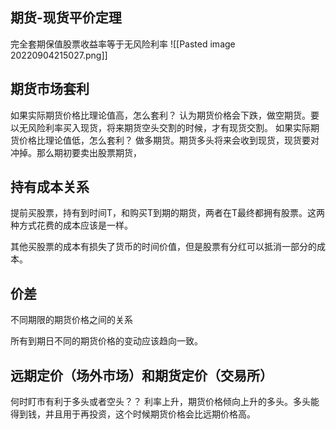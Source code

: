 ## 期货-现货平价定理
完全套期保值股票收益率等于无风险利率
![[Pasted image 20220904215027.png]]
## 期货市场套利
如果实际期货价格比理论值高，怎么套利？
认为期货价格会下跌，做空期货。要以无风险利率买入现货，将来期货空头交割的时候，才有现货交割。
如果实际期货价格比理论值低，怎么套利？
做多期货。期货多头将来会收到现货，现货要对冲掉。那么期初要卖出股票期货，

## 持有成本关系
提前买股票，持有到时间T，和购买T到期的期货，两者在T最终都拥有股票。这两种方式花费的成本应该是一样。

其他买股票的成本有损失了货币的时间价值，但是股票有分红可以抵消一部分的成本。

## 价差
不同期限的期货价格之间的关系

所有到期日不同的期货价格的变动应该趋向一致。

## 远期定价（场外市场）和期货定价（交易所）
何时盯市有利于多头或者空头？？
利率上升，期货价格倾向上升的多头。多头能得到钱，并且用于再投资，这个时候期货价格会比远期价格高。


